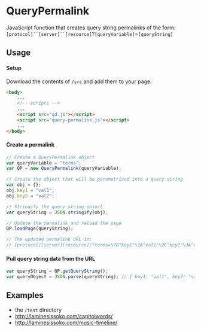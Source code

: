 # QueryPermalink
JavaScript function that creates query string permalinks of the form: `[protocol]``[server]``[resource]`?`[queryVariable]`=`[queryString]`

## Usage
#### Setup
Download the contents of `/src` and add them to your page:
```html
<body>
    ...
    <!-- scripts -->
    ...
    <script src="qd.js"></script>
    <script src="query-permalink.js"></script>
    ...
</body>
```

#### Create a permalink
```js
// Create a QueryPermalink object
var queryVariable = "terms";
var QP = new QueryPermalink(queryVariable);

// Create the object that will be parametrized into a query string
var obj = {};
obj.key1 = "val1";
obj.key2 = "val2";

// Stringify the query string object
var queryString = JSON.stringify(obj);

// Update the permalink and reload the page
QP.loadPage(queryString);

// The updated permalink URL is:
// [protocol][server][resource]/?terms=%7B"key1"%3A"val1"%2C"key2"%3A"val2"%7D

```

#### Pull query string data from the URL
```js
var queryString = QP.getQueryString();
var queryObject = JSON.parse(queryString); // { key1: "val1", key2: "val2" }
```

## Examples
- the `/test` directory
- http://laminesissoko.com/capitolwords/
- http://laminesissoko.com/music-timeline/
